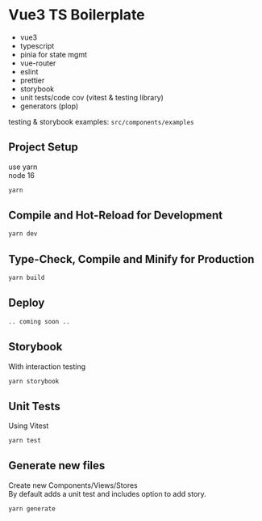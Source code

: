 # Vue3 TS Boilerplate

- vue3
- typescript
- pinia for state mgmt
- vue-router
- eslint
- prettier
- storybook
- unit tests/code cov (vitest & testing library)
- generators (plop)

testing & storybook examples: `src/components/examples`

## Project Setup

use yarn  
node 16

```sh
yarn
```

## Compile and Hot-Reload for Development

```sh
yarn dev
```

## Type-Check, Compile and Minify for Production

```sh
yarn build
```

## Deploy

```sh
.. coming soon ..
```

## Storybook

With interaction testing

```sh
yarn storybook
```

## Unit Tests

Using Vitest

```sh
yarn test
```

## Generate new files

Create new Components/Views/Stores  
By default adds a unit test and includes option to add story.

```sh
yarn generate
```
